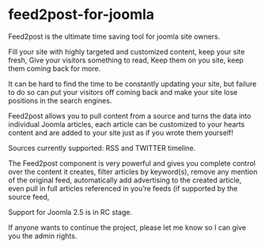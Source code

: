 # feed2post-for-joomla

Feed2post is the ultimate time saving tool for joomla site owners.

Fill your site with highly targeted and customized content, keep your site fresh, Give your visitors something to read,
Keep them on you site, keep them coming back for more.

It can be hard to find the time to be constantly updating your site, but failure to do so can put your visitors off coming 
back and make your site lose positions in the search engines.

Feed2post allows you to pull content from a source and turns the data into individual Joomla articles, each article can be
customized to your hearts content and are added to your site just as if you wrote them yourself!

Sources currently supported: RSS and TWITTER timeline.

The Feed2post component is very powerful and gives you complete control over the content it creates, filter articles by 
keyword(s), remove any mention of the original feed, automatically add advertising to the created article, even pull 
in full articles referenced in you’re feeds (if supported by the source feed,

Support for Joomla 2.5 is in RC stage.

If anyone wants to continue the project, please let me know so I can give you the admin rights.
